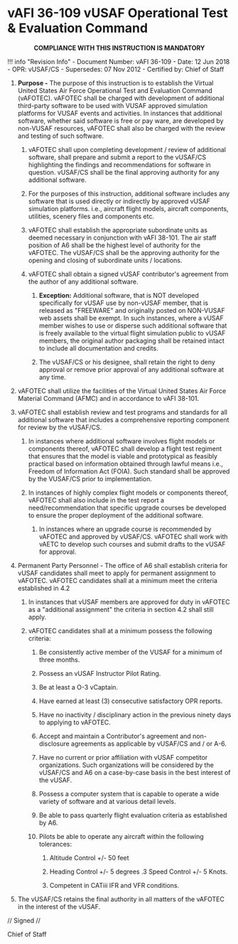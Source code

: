 # vAFI 36-109 vUSAF Operational Test & Evaluation Command

<p style="text-align: center; font-weight:bold">COMPLIANCE WITH THIS INSTRUCTION IS MANDATORY</p>

!!! info "Revision Info"
    - Document Number: vAFI 36-109
    - Date: 12 Jun 2018
    - OPR: vUSAF/CS
    - Supersedes: 07 Nov 2012
    - Certified by: Chief of Staff

1. **Purpose -** The purpose of this instruction is to establish the Virtual United States Air Force Operational Test and Evaluation Command (vAFOTEC). vAFOTEC shall be charged with development of additional third-party software to be used with VUSAF approved simulation platforms for VUSAF events and activities. In instances that additional software, whether said software is free or pay ware, are developed by non-VUSAF resources, vAFOTEC shall also be charged with the review and testing of such software.

    1. vAFOTEC shall upon completing development / review of additional software, shall prepare and submit a report to the vUSAF/CS highlighting the findings and recommendations for software in question. vUSAF/CS shall be the final approving authority for any additional software.

    2. For the purposes of this instruction, additional software includes any software that is used directly or indirectly by approved vUSAF simulation platforms. i.e., aircraft flight models, aircraft components, utilities, scenery files and components etc.

    3. vAFOTEC shall establish the appropriate subordinate units as deemed necessary in conjunction with vAFI 38-101. The air staff position of A6 shall be the highest level of authority for the vAFOTEC. The vUSAF/CS shall be the approving authority for the opening and closing of subordinate units / locations.

    4. vAFOTEC shall obtain a signed vUSAF contributor\'s agreement from the author of any additional software.

        1. **Exception:** Additional software, that is NOT developed specifically for vUSAF use by non-vUSAF member, that is released as \"FREEWARE\" and originally posted on NON-VUSAF web assets shall be exempt. In such instances, where a vUSAF member wishes to use or disperse such additional software that is freely available to the virtual flight simulation public to vUSAF members, the original author packaging shall be retained intact to include all documentation and credits.

        2. The vUSAF/CS or his designee, shall retain the right to deny approval or remove prior approval of any additional software at any time.

2. vAFOTEC shall utilize the facilities of the Virtual United States Air Force Material Command (AFMC) and in accordance to vAFI 38-101.

3. vAFOTEC shall establish review and test programs and standards for all additional software that includes a comprehensive reporting component for review by the vUSAF/CS.

    1. In instances where additional software involves flight models or components thereof, vAFOTEC shall develop a flight test regiment that ensures that the model is viable and prototypical as feasibly practical based on information obtained through lawful means i.e., Freedom of Information Act (FOIA). Such standard shall be approved by the VUSAF/CS prior to implementation.

    2. In instances of highly complex flight models or components thereof, vAFOTEC shall also include in the test report a need/recommendation that specific upgrade courses be developed to ensure the proper deployment of the additional software.

        1. In instances where an upgrade course is recommended by vAFOTEC and approved by vUSAF/CS. vAFOTEC shall work with vAETC to develop such courses and submit drafts to the vUSAF for approval.

4. Permanent Party Personnel - The office of A6 shall establish criteria for vUSAF candidates shall meet to apply for permanent assignment to vAFOTEC. vAFOTEC candidates shall at a minimum meet the criteria established in 4.2

    1. In instances that vUSAF members are approved for duty in vAFOTEC as a \"additional assignment\" the criteria in section 4.2 shall still apply.

    2. vAFOTEC candidates shall at a minimum possess the following criteria:

        1. Be consistently active member of the VUSAF for a minimum of three months.

        2. Possess an vUSAF Instructor Pilot Rating.

        3. Be at least a O-3 vCaptain.

        4. Have earned at least (3) consecutive satisfactory OPR reports.

        5. Have no inactivity / disciplinary action in the previous ninety days to applying to vAFOTEC.

        6. Accept and maintain a Contributor\'s agreement and non-disclosure agreements as applicable by vUSAF/CS and / or A-6.

        7. Have no current or prior affiliation with vUSAF competitor organizations. Such organizations will be considered by the vUSAF/CS and A6 on a case-by-case basis in the best interest of the vUSAF.

        8. Possess a computer system that is capable to operate a wide variety of software and at various detail levels.

        9. Be able to pass quarterly flight evaluation criteria as established by A6.

        10. Pilots be able to operate any aircraft within the following tolerances:

            1. Altitude Control +/- 50 feet

            2. Heading Control +/- 5 degrees .3 Speed Control +/- 5 Knots.

            3. Competent in CATiii IFR and VFR conditions.

5. The vUSAF/CS retains the final authority in all matters of the vAFOTEC in the interest of the vUSAF.

// Signed //

Chief of Staff
